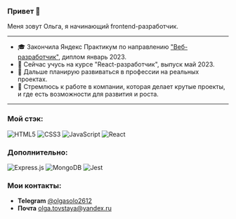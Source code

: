 ### Привет 👋

Меня зовут Ольга, я начинающий frontend-разработчик.

____
- 🎓 Закончила Яндекс Практикум по направлению ["Веб-разработчик"](https://practicum.yandex.ru/web/), диплом январь 2023.
- 🌱 Сейчас учусь на курсе "React-разработчик", выпуск май 2023.
- 💪 Дальше планирую развиваться в профессии на реальных проектах.
- 🚀 Стремлюсь к работе в компании, которая делает крутые проекты, и где есть возможности для развития и роста.

____

### Мой стэк:
![HTML5](https://img.shields.io/badge/html5-%23E34F26.svg?style=for-the-badge&logo=html5&logoColor=white)
![CSS3](https://img.shields.io/badge/css3-%231572B6.svg?style=for-the-badge&logo=css3&logoColor=white)
![JavaScript](https://img.shields.io/badge/javascript-%23323330.svg?style=for-the-badge&logo=javascript&logoColor=%23F7DF1E)
![React](https://img.shields.io/badge/react-%2320232a.svg?style=for-the-badge&logo=react&logoColor=%2361DAFB)

### Дополнительно:
![Express.js](https://img.shields.io/badge/express.js-%23404d59.svg?style=for-the-badge&logo=express&logoColor=%2361DAFB)
![MongoDB](https://img.shields.io/badge/MongoDB-%234ea94b.svg?style=for-the-badge&logo=mongodb&logoColor=white)
![Jest](https://img.shields.io/badge/-jest-%23C21325?style=for-the-badge&logo=jest&logoColor=white)

### Мои контакты:
-  __Telegram__ [@olgasolo2612](https://t.me/olgasolo2612)
-  __Почта__ olga.tovstaya@yandex.ru

<!--
**Olga-Soloveva/Olga-Soloveva** is a ✨ _special_ ✨ repository because its `README.md` (this file) appears on your GitHub profile.

Here are some ideas to get you started:

- 🔭 I’m currently working on ...
- 🌱 I’m currently learning ...
- 👯 I’m looking to collaborate on ...
- 🤔 I’m looking for help with ...
- 💬 Ask me about ...
- 📫 How to reach me: ...
- 😄 Pronouns: ...
- ⚡ Fun fact: ...
-->
